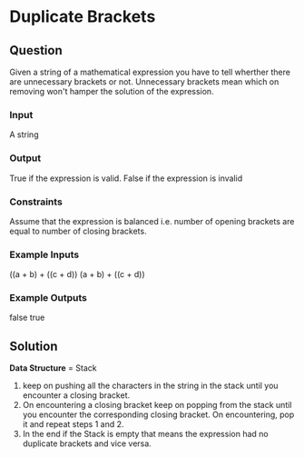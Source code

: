 # Duplicate Brackets

## Question
Given a string of a mathematical expression you have to tell wherther there are unnecessary brackets or not. Unnecessary brackets mean which on removing won't hamper the solution of the expression.

### Input
A string

### Output
True if the expression is valid.
False if the expression is invalid

### Constraints
Assume that the expression is balanced i.e. number of opening brackets are equal to number of closing brackets.

### Example Inputs
((a + b) + ((c + d)) 
(a + b) + ((c + d))

### Example Outputs
false
true


## Solution
**Data Structure** = Stack
1. keep on pushing all the characters in the string in the stack until you encounter a closing bracket.
2. On encountering a closing bracket keep on popping from the stack until you encounter the corresponding closing bracket. On encountering, pop it and repeat steps 1 and 2.
3. In the end if the Stack is empty that means the expression had no duplicate brackets and vice versa.


